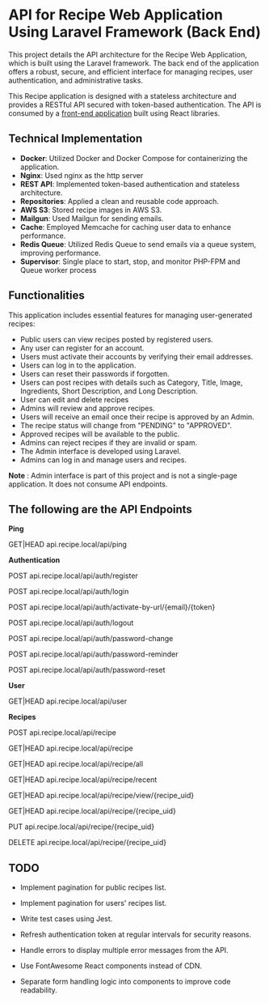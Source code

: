 # API for Recipe Web Application Using Laravel Framework (Back End)

This project details the API architecture for the Recipe Web Application, which is built using the Laravel framework. The back end of the application offers a robust, secure, and efficient interface for managing recipes, user authentication, and administrative tasks.

This Recipe application is designed with a stateless architecture and provides a RESTful API secured with token-based authentication. The API is consumed by a  [front-end application](https://github.com/mail2asik/web-recipe) built using React libraries.

## Technical Implementation
- **Docker**: Utilized Docker and Docker Compose for containerizing the application.
- **Nginx**: Used nginx as the http server
- **REST API**: Implemented token-based authentication and stateless architecture.
- **Repositories**: Applied a clean and reusable code approach.
- **AWS S3**: Stored recipe images in AWS S3.
- **Mailgun**: Used Mailgun for sending emails.
- **Cache**: Employed Memcache for caching user data to enhance performance.
- **Redis Queue**: Utilized Redis Queue to send emails via a queue system, improving performance.
- **Supervisor**: Single place to start, stop, and monitor PHP-FPM and Queue worker process

## Functionalities

This application includes essential features for managing user-generated recipes:
- Public users can view recipes posted by registered users.
- Any user can register for an account.
- Users must activate their accounts by verifying their email addresses.
- Users can log in to the application.
- Users can reset their passwords if forgotten.
- Users can post recipes with details such as Category, Title, Image, Ingredients, Short Description, and Long Description.
- User can edit and delete recipes
- Admins will review and approve recipes.
- Users will receive an email once their recipe is approved by an Admin.
- The recipe status will change from "PENDING" to "APPROVED".
- Approved recipes will be available to the public.
- Admins can reject recipes if they are invalid or spam.
- The Admin interface is developed using Laravel.
- Admins can log in and manage users and recipes.

**Note** : Admin interface is part of this project and is not a single-page application. It does not consume API endpoints.

## The following are the API Endpoints

**Ping**

GET|HEAD  api.recipe.local/api/ping 

**Authentication**

POST      api.recipe.local/api/auth/register 

POST      api.recipe.local/api/auth/login 

POST      api.recipe.local/api/auth/activate-by-url/{email}/{token} 

POST      api.recipe.local/api/auth/logout 

POST      api.recipe.local/api/auth/password-change

POST      api.recipe.local/api/auth/password-reminder 

POST      api.recipe.local/api/auth/password-reset

**User**

GET|HEAD  api.recipe.local/api/user

**Recipes**

POST      api.recipe.local/api/recipe 

GET|HEAD  api.recipe.local/api/recipe 

GET|HEAD  api.recipe.local/api/recipe/all 

GET|HEAD  api.recipe.local/api/recipe/recent 

GET|HEAD  api.recipe.local/api/recipe/view/{recipe_uid} 

GET|HEAD  api.recipe.local/api/recipe/{recipe_uid}

PUT       api.recipe.local/api/recipe/{recipe_uid} 

DELETE    api.recipe.local/api/recipe/{recipe_uid}

## TODO
- Implement pagination for public recipes list.

- Implement pagination for users' recipes list.
- Write test cases using Jest.
- Refresh authentication token at regular intervals for security reasons.
- Handle errors to display multiple error messages from the API.
- Use FontAwesome React components instead of CDN.
- Separate form handling logic into components to improve code readability.